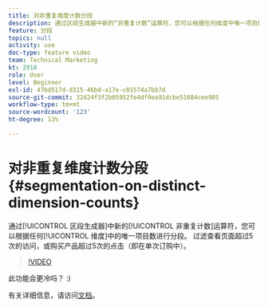 ```yaml
---
title: 对非重复维度计数分段
description: 通过区段生成器中新的“非重复计数”运算符，您可以根据任何维度中唯一项目的数量进行分段。 过滤查看页面超过5次的访问，或购买产品超过5次的点击（即在单次订购中）。
feature: 分段
topics: null
activity: use
doc-type: feature video
team: Technical Marketing
kt: 2918
role: User
level: Beginner
exl-id: 47bd517d-d315-46bd-a17e-c01574a7bb7d
source-git-commit: 32424f3f2b05952fe4df9ea91dcbe51684cee905
workflow-type: tm+mt
source-wordcount: '123'
ht-degree: 13%

---
```


# 对非重复维度计数分段 {#segmentation-on-distinct-dimension-counts}

通过[!UICONTROL 区段生成器]中新的[!UICONTROL 非重复计数]运算符，您可以根据任何[!UICONTROL 维度]中的唯一项目数进行分段。 过滤查看页面超过5次的访问，或购买产品超过5次的点击（即在单次订购中）。

>[!VIDEO](https://video.tv.adobe.com/v/27257/?quality=9)

此功能会更冷吗？ :)

有关详细信息，请访问[文档](https://marketing.adobe.com/resources/help/en_US/analytics/segment/seg_operators.html)。
